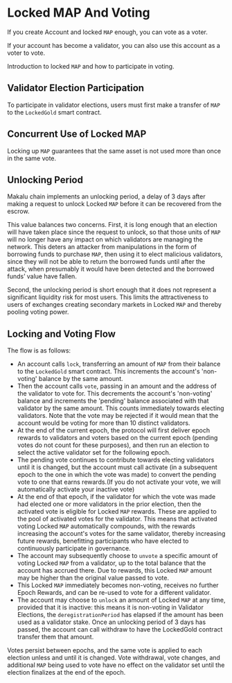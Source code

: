 # Locked MAP And Voting

If you create Account and locked `MAP` enough, you can vote as a voter.

If your account has become a validator, you can also use this account as a voter to vote.

Introduction to locked `MAP` and how to  participate in voting.

## Validator Election Participation

To participate in validator elections, users must first make a transfer of `MAP` to the `LockedGold` smart contract.

## Concurrent Use of Locked MAP

Locking up `MAP` guarantees that the same asset is not used more than once in the same vote.

## Unlocking Period

Makalu chain implements an unlocking period, a delay of 3 days after making a request to unlock Locked `MAP` before it can be recovered from the escrow.

This value balances two concerns. First, it is long enough that an election will have taken place since the request to unlock, so that those units of `MAP` will no longer have any impact on which validators are managing the network. This deters an attacker from manipulations in the form of borrowing funds to purchase `MAP`, then using it to elect malicious validators, since they will not be able to return the borrowed funds until after the attack, when presumably it would have been detected and the borrowed funds’ value have fallen.

Second, the unlocking period is short enough that it does not represent a significant liquidity risk for most users. This limits the attractiveness to users of exchanges creating secondary markets in Locked `MAP` and thereby pooling voting power.

## Locking and Voting Flow

The flow is as follows:

- An account calls `lock`, transferring an amount of `MAP` from their balance to the `LockedGold` smart contract. This increments the account's 'non-voting' balance by the same amount.
- Then the account calls `vote`, passing in an amount and the address of the validator to vote for. This decrements the account's 'non-voting' balance and increments the 'pending' balance associated with that validator by the same amount. This counts immediately towards electing validators. Note that the vote may be rejected if it would mean that the account would be voting for more than 10 distinct validators.
- At the end of the current epoch, the protocol will first deliver epoch rewards to validators and voters based on the current epoch (pending votes do not count for these purposes), and then run an election to select the active validator set for the following epoch.
- The pending vote continues to contribute towards electing validators until it is changed, but the account must call activate (in a subsequent epoch to the one in which the vote was made) to convert the pending vote to one that earns rewards.(If you do not activate your vote, we will automatically activate your inactive vote)
- At the end of that epoch, if the validator for which the vote was made had elected one or more validators in the prior election, then the activated vote is eligible for Locked `MAP` rewards. These are applied to the pool of activated votes for the validator. This means that activated voting Locked `MAP` automatically compounds, with the rewards increasing the account's votes for the same validator, thereby increasing future rewards, benefitting participants who have elected to continuously participate in governance.
- The account may subsequently choose to `unvote` a specific amount of voting Locked `MAP` from a validator, up to the total balance that the account has accrued there. Due to rewards, this Locked `MAP` amount may be higher than the original value passed to vote.
- This Locked `MAP` immediately becomes non-voting, receives no further Epoch Rewards, and can be re-used to vote for a different validator.
- The account may choose to `unlock` an amount of Locked `MAP` at any time, provided that it is inactive: this means it is non-voting in Validator Elections, the `deregistrationPeriod` has elapsed if the amount has been used as a validator stake. Once an unlocking period of 3 days has passed, the account can call withdraw to have the LockedGold contract transfer them that amount.

Votes persist between epochs, and the same vote is applied to each election unless and until it is changed. Vote withdrawal, vote changes, and additional `MAP` being used to vote have no effect on the validator set until the election finalizes at the end of the epoch.
